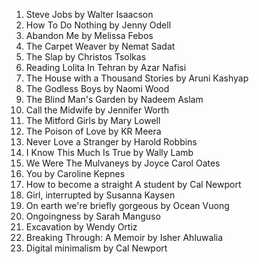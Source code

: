 1. Steve Jobs by Walter Isaacson
2. How To Do Nothing by Jenny Odell
3. Abandon Me by Melissa Febos
4. The Carpet Weaver by Nemat Sadat
5. The Slap by Christos Tsolkas
6. Reading Lolita In Tehran by Azar Nafisi
7. The House with a Thousand Stories by Aruni Kashyap
8. The Godless Boys by Naomi Wood
9. The Blind Man's Garden by Nadeem Aslam
10. Call the Midwife by Jennifer Worth
11. The Mitford Girls by Mary Lowell
12. The Poison of Love by KR Meera
13. Never Love a Stranger by Harold Robbins
14. I Know This Much Is True by Wally Lamb
15. We Were The Mulvaneys by Joyce Carol Oates
16. You by Caroline Kepnes
17. How to become a straight A student by Cal Newport
18. Girl, interrupted by Susanna Kaysen
19. On earth we're briefly gorgeous by Ocean Vuong
20. Ongoingness by Sarah Manguso
21. Excavation by Wendy Ortiz
22. Breaking Through: A Memoir by Isher Ahluwalia
23. Digital minimalism by Cal Newport